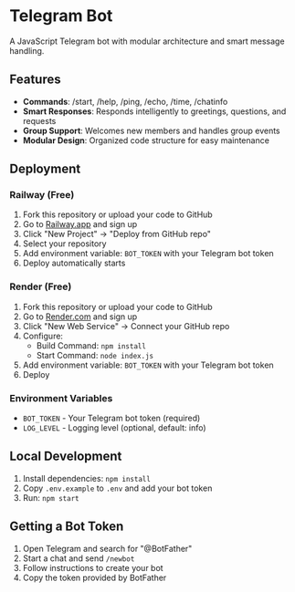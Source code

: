# Telegram Bot

A JavaScript Telegram bot with modular architecture and smart message handling.

## Features

- **Commands**: /start, /help, /ping, /echo, /time, /chatinfo
- **Smart Responses**: Responds intelligently to greetings, questions, and requests
- **Group Support**: Welcomes new members and handles group events
- **Modular Design**: Organized code structure for easy maintenance

## Deployment

### Railway (Free)

1. Fork this repository or upload your code to GitHub
2. Go to [Railway.app](https://railway.app) and sign up
3. Click "New Project" → "Deploy from GitHub repo"
4. Select your repository
5. Add environment variable: `BOT_TOKEN` with your Telegram bot token
6. Deploy automatically starts

### Render (Free)

1. Fork this repository or upload your code to GitHub  
2. Go to [Render.com](https://render.com) and sign up
3. Click "New Web Service" → Connect your GitHub repo
4. Configure:
   - Build Command: `npm install`
   - Start Command: `node index.js`
5. Add environment variable: `BOT_TOKEN` with your Telegram bot token
6. Deploy

### Environment Variables

- `BOT_TOKEN` - Your Telegram bot token (required)
- `LOG_LEVEL` - Logging level (optional, default: info)

## Local Development

1. Install dependencies: `npm install`
2. Copy `.env.example` to `.env` and add your bot token
3. Run: `npm start`

## Getting a Bot Token

1. Open Telegram and search for "@BotFather"
2. Start a chat and send `/newbot`
3. Follow instructions to create your bot
4. Copy the token provided by BotFather